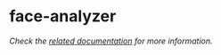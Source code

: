 # face-analyzer

_Check the [related documentation](https://docs.swiss-ai-center.ch/reference/services/face-analyzer) for more information._
